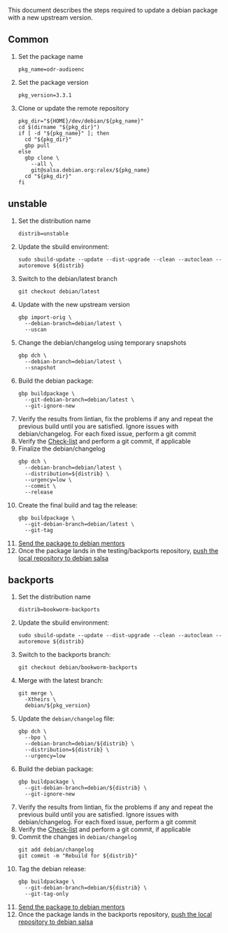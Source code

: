 This document describes the steps required to update
a debian package with a new upstream version.

## Common
1. Set the package name
   ```
   pkg_name=odr-audioenc
   ```
1. Set the package version
   ```
   pkg_version=3.3.1
   ```
1. Clone or update the remote repository
   ```
   pkg_dir="${HOME}/dev/debian/${pkg_name}"
   cd $(dirname "${pkg_dir}")
   if [ -d "${pkg_name}" ]; then
     cd "${pkg_dir}"
     gbp pull
   else
     gbp clone \
       --all \
       git@salsa.debian.org:ralex/${pkg_name}
     cd "${pkg_dir}"
   fi
   ```

## unstable
1. Set the distribution name
   ```
   distrib=unstable
   ```
1. Update the sbuild environment:
   ```
   sudo sbuild-update --update --dist-upgrade --clean --autoclean --autoremove ${distrib}
   ```
1. Switch to the debian/latest branch
   ```
   git checkout debian/latest
   ```
1. Update with the new upstream version
   ```
   gbp import-orig \
     --debian-branch=debian/latest \
     --uscan
   ```
1. Change the debian/changelog using temporary snapshots
   ```
   gbp dch \
     --debian-branch=debian/latest \
     --snapshot
   ```
1. Build the debian package:
   ```
   gbp buildpackage \
     --git-debian-branch=debian/latest \
     --git-ignore-new
   ```
1. Verify the results from lintian, fix the problems
if any and repeat the previous build until you are
satisfied. Ignore issues with debian/changelog. For each
fixed issue, perform a git commit
1. Verify the [Check-list](CHECKLIST.md) and perform a git commit, if applicable
1. Finalize the debian/changelog
   ```
   gbp dch \
     --debian-branch=debian/latest \
     --distribution=${distrib} \
     --urgency=low \
     --commit \
     --release
   ```
1. Create the final build and tag the release:
   ```
   gbp buildpackage \
     --git-debian-branch=debian/latest \
     --git-tag
   ```
1. [Send the package to debian mentors](MENTORS.md)
1. Once the package lands in the testing/backports repository,
[push the local repository to debian salsa](SALSA.md)

## backports
1. Set the distribution name
   ```
   distrib=bookworm-backports
   ```
1. Update the sbuild environment:
   ```
   sudo sbuild-update --update --dist-upgrade --clean --autoclean --autoremove ${distrib}
   ```
1. Switch to the backports branch:
   ```
   git checkout debian/bookworm-backports
   ```
1. Merge with the latest branch:
   ```
   git merge \
     -Xtheirs \
     debian/${pkg_version}
   ```
1. Update the `debian/changelog` file:
   ```
   gbp dch \
     --bpo \
     --debian-branch=debian/${distrib} \
     --distribution=${distrib} \
     --urgency=low
   ```
1. Build the debian package:
   ```
   gbp buildpackage \
     --git-debian-branch=debian/${distrib} \
     --git-ignore-new
   ```
1. Verify the results from lintian, fix the problems
if any and repeat the previous build until you are
satisfied. Ignore issues with debian/changelog. For each
fixed issue, perform a git commit
1. Verify the [Check-list](CHECKLIST.md) and perform a git commit, if applicable
1. Commit the changes in `debian/changelog`
   ```
   git add debian/changelog
   git commit -m "Rebuild for ${distrib}"
   ```
1. Tag the debian release:
   ```
   gbp buildpackage \
     --git-debian-branch=debian/${distrib} \
     --git-tag-only
   ```
1. [Send the package to debian mentors](MENTORS.md)
1. Once the package lands in the backports repository,
[push the local repository to debian salsa](SALSA.md)
